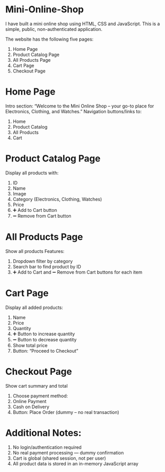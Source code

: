 # Mini-Online-Shop

I have built a mini online shop using HTML, CSS and JavaScript. This is a simple, public, non-authenticated application.

The website has the following five pages:

1. Home Page
2. Product Catalog Page
3. All Products Page
4. Cart Page
5. Checkout Page

# Home Page
Intro section: “Welcome to the Mini Online Shop – your go-to place for Electronics, Clothing, and Watches.”
Navigation buttons/links to:
1. Home
2. Product Catalog
3. All Products
4. Cart

# Product Catalog Page
Display all products with:
1. ID
2. Name
3. Image
4. Category (Electronics, Clothing, Watches)
5. Price
6. ➕ Add to Cart button
7. ➖ Remove from Cart button

# All Products Page
Show all products
Features:
1. Dropdown filter by category
2. Search bar to find product by ID
3. ➕ Add to Cart and ➖ Remove from Cart buttons for each item

# Cart Page
Display all added products:
1. Name
2. Price
3. Quantity
4. ➕ Button to increase quantity
5. ➖ Button to decrease quantity
6. Show total price
7. Button: “Proceed to Checkout”

# Checkout Page
Show cart summary and total
1. Choose payment method:
2. Online Payment
3. Cash on Delivery
4. Button: Place Order (dummy – no real transaction)


# Additional Notes:
1. No login/authentication required
2. No real payment processing — dummy confirmation
3. Cart is global (shared session, not per user)
4. All product data is stored in an in-memory JavaScript array

